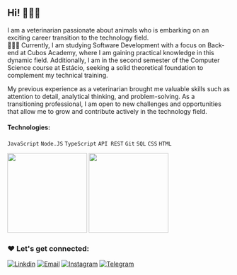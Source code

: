 ## Hi! 🙋🏻‍♀️


I am a veterinarian passionate about animals who is embarking on an exciting career transition to the technology field. <br/>
👩🏻‍💻 Currently, I am studying Software Development with a focus on Back-end at Cubos Academy, where I am gaining practical knowledge in this dynamic field. Additionally, I am in the second semester of the Computer Science course at Estácio, seeking a solid theoretical foundation to complement my technical training. 

My previous experience as a veterinarian brought me valuable skills such as attention to detail, analytical thinking, and problem-solving. As a transitioning professional, I am open to new challenges and opportunities that allow me to grow and contribute actively in the technology field.



#### Technologies:
 `JavaScript`
 `Node.JS`
 `TypeScript`
 `API REST`
 `Git`
 `SQL`
 `CSS`
 `HTML`
 
 <div>
  <img height="180em" src="https://github-readme-stats.vercel.app/api?username=Danifeares&show_icons=true&theme=dracula"/>
  <img height="180em" src="https://github-readme-stats.vercel.app/api/top-langs/?username=Danifeares&layout=compact&theme=dracula"/>
</div>

### ❤️ Let's get connected:

[![Linkdin](https://img.shields.io/badge/LinkedIn-0077B5?style=for-the-badge&logo=linkedin&logoColor=white)](https://www.linkedin.com/in/daniela-felipe-soares/)
[![Email](https://img.shields.io/badge/Gmail-D14836?style=for-the-badge&logo=gmail&logoColor=white)](mailto:daniela.felipe.soares@gmail.com)
[![Instagram](https://img.shields.io/badge/Instagram-E4405F?style=for-the-badge&logo=instagram&logoColor=white)](https://www.instagram.com/Danifeares/)
[![Telegram](https://img.shields.io/badge/Telegram-2CA5E0?style=for-the-badge&logo=telegram&logoColor=white)]()

